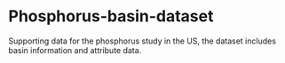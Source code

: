 # Phosphorus-basin-dataset
Supporting data for the phosphorus study in the US, the dataset includes basin information and attribute data.
